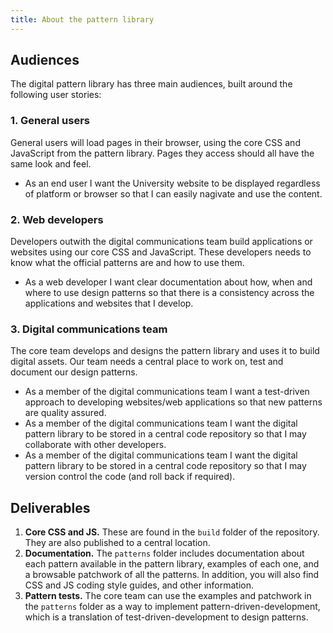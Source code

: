 ```yaml
---
title: About the pattern library
---
```


## Audiences

The digital pattern library has three main audiences, built around the following user stories:

### 1. General users

General users will load pages in their browser, using the core CSS and JavaScript from the pattern library. Pages they access should all have the same look and feel.

* As an end user I want the University website to be displayed regardless of platform or browser so that I can easily nagivate and use the content.

### 2. Web developers

Developers outwith the digital communications team build applications or websites using our core CSS and JavaScript. These developers needs to know what the official patterns are and how to use them.

* As a web developer I want clear documentation about how, when and where to use design patterns so that there is a consistency across the applications and websites that I develop.

### 3. Digital communications team

The core team develops and designs the pattern library and uses it to build digital assets. Our team needs a central place to work on, test and document our design patterns.

* As a member of the digital communications team I want a test-driven approach to developing websites/web applications so that new patterns are quality assured.
* As a member of the digital communications team I want the digital pattern library to be stored in a central code repository so that I may collaborate with other developers.
* As a member of the digital communications team I want the digital pattern library to be stored in a central code repository so that I may version control the code (and roll back if required).

## Deliverables

1. **Core CSS and JS.** These are found in the `build` folder of the repository. They are also published to a central location.
2. **Documentation.** The `patterns` folder includes documentation about each pattern available in the pattern library, examples of each one, and a browsable patchwork of all the patterns. In addition, you will also find CSS and JS coding style guides, and other information.
3. **Pattern tests.** The core team can use the examples and patchwork in the `patterns` folder as a way to implement pattern-driven-development, which is a translation of test-driven-development to design patterns.

